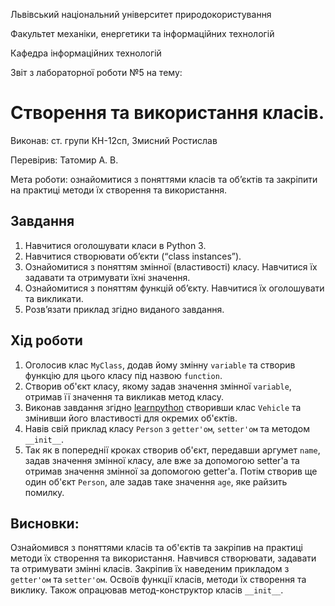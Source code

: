 Львівський національний університет природокористування

Факультет механіки, енергетики та інформаційних технологій

Кафедра інформаційних технологій

Звіт з лабораторної роботи №5 на тему:

# Створення та використання класів.

Виконав: ст. групи КН-12сп, Змисний Ростислав

Перевірив: Татомир А. В.

Мета роботи: ознайомитися з поняттями класів та об’єктів та закріпити на практиці методи їх створення та використання.


## Завдання
1. Навчитися оголошувати класи в Python 3.
2. Навчитися створювати об’єкти (“class instances”).
3. Ознайомитися з поняттям змінної (властивості) класу. Навчитися їх задавати та отримувати їхні значення.
4. Ознайомитися з поняттям функцій об’єкту. Навчитися їх оголошувати та викликати.
5. Розв’язати приклад згідно виданого завдання.


## Хід роботи
1. Оголосив клас `MyClass`, додав йому змінну `variable` та створив функцію для цього класу під назвою `function`.
2. Створив об'єкт класу, якому задав значення змінної `variable`, отримав її значення та викликав метод класу.
3. Виконав завдання згідно [learnpython](learnpython.org) створивши клас `Vehicle` та змінивши його властивості для окремих об'єктів.
4. Навів свій приклад класу `Person` з `getter'ом`, `setter'ом` та методом `__init__`.
5. Так як в попереднії кроках створив об'єкт, передавши аргумет `name`, задав значення змінної класу, але вже за допомогою setter'а
та отримав значення змінної за допомогою getter'а. Потім створив ще один об'єкт `Person`, але задав таке значення `age`, яке райзить помилку.

## Висновки:
Ознайомився з поняттями класів та об'єктів та закріпив на практиці методи їх створення та використання. Навчився створювати, задавати та отримувати змінні класів. Закріпив їх наведеним прикладом з `getter'ом` та `setter'ом`. Освоїв функції класів, методи їх створення та виклику. Також опрацював метод-конструктор класів `__init__`.
